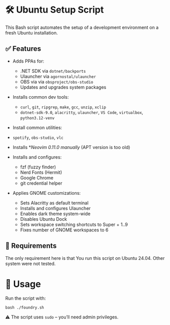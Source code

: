 # 🛠️ Ubuntu Setup Script

This Bash script automates the setup of a development environment on a fresh Ubuntu installation.

## ✅ Features

- Adds PPAs for:
  - .NET SDK via `dotnet/backports`
  - Ulauncher via `agornostal/ulauncher`
  - OBS via via `obsproject/obs-studio`
  - Updates and upgrades system packages

- Installs common dev tools:
  - `curl`, `git`, `ripgrep`, `make`, `gcc`, `unzip`, `xclip`
  - `dotnet-sdk-9.0`, `alacritty`, `ulauncher`, `VS Code`, `virtualbox`, `python3.12-venv`

- Install common utilities:
 - `spotify`, `obs-studio`, `vlc`

- Installs **Neovim 0.11.0 manually* (APT version is too old)

- Installs and configures:
  - fzf (fuzzy finder)
  - Nerd Fonts (Hermit)
  - Google Chrome
  - git credential helper

- Applies GNOME customizations:
  - Sets Alacritty as default terminal
  - Installs and configures Ulauncher
  - Enables dark theme system-wide
  - Disables Ubuntu Dock
  - Sets workspace switching shortcuts to Super + 1..9
  - Fixes number of GNOME workspaces to 6

## 📁 Requirements

The only requirement here is that You run this script on Ubuntu 24.04. Other
system were not tested.

# 🧪 Usage

Run the script with:
```
bash ./foundry.sh
```

⚠️ The script uses `sudo` – you’ll need admin privileges.
